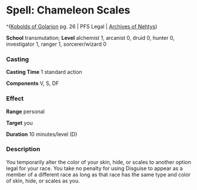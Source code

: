# Spell: Chameleon Scales

^([Kobolds of Golarion][ss-chameleon-scales] pg. 26 | PFS Legal | [Archives of Nehtys][sn-chameleon-scales])

**School** transmutation; **Level** alchemist 1, arcanist 0, druid 0, hunter 0, investigator 1, ranger 1, sorcerer/wizard 0

### Casting

**Casting Time** 1 standard action   

**Components** V, S, DF 

### Effect

**Range** personal   

**Target** you  

**Duration** 10 minutes/level (D) 

### Description

You temporarily alter the color of your skin, hide, or scales to another option legal for your race. You take no penalty for using Disguise to appear as a member of a different race as long as that race has the same type and color of skin, hide, or scales as you.

[ss-chameleon-scales]: http://paizo.com/products/btpy8yw0
[sn-chameleon-scales]: http://www.archivesofnethys.com/SpellDisplay.aspx?ItemName=Chameleon%20Scales
